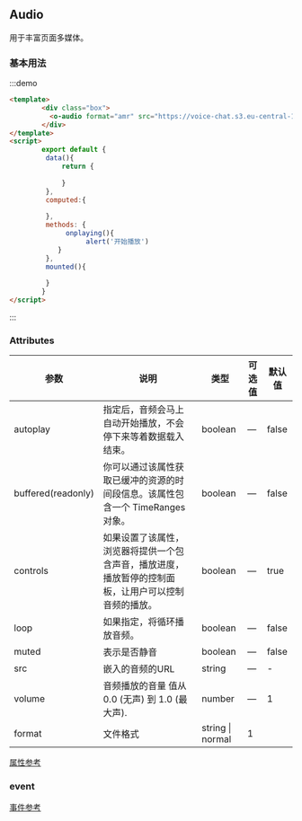 ## Audio

用于丰富页面多媒体。

### 基本用法


:::demo 

```html
<template>
        <div class="box">
          <o-audio format="amr" src="https://voice-chat.s3.eu-central-1.amazonaws.com/10000060115729469850507801848"></o-audio>
        </div>
</template>
<script>
        export default {
         data(){
             return {
                
             }
         },
         computed:{
             
         },
         methods: {
              onplaying(){
                   alert('开始播放')  
            }   
         },
         mounted(){
        
         }
        }
</script>
```
:::

### Attributes
| 参数      | 说明          | 类型      | 可选值                           | 默认值  |
|---------- |-------------- |---------- |--------------------------------  |-------- |
| autoplay | 指定后，音频会马上自动开始播放，不会停下来等着数据载入结束。 | boolean | — | false |
|  buffered(readonly) | 你可以通过该属性获取已缓冲的资源的时间段信息。该属性包含一个 TimeRanges 对象。 | boolean | — | false |
|  controls | 如果设置了该属性，浏览器将提供一个包含声音，播放进度，播放暂停的控制面板，让用户可以控制音频的播放。 | boolean | — | true |
|  loop | 如果指定，将循环播放音频。 | boolean | — | false |
|  muted | 表示是否静音 | boolean | — | false |
|  src | 嵌入的音频的URL | string | — | - |
|  volume | 音频播放的音量 值从0.0 (无声) 到 1.0 (最大声). | number | — | 1 |
|  format | 文件格式 | string \| normal | 1 |

[属性参考](https://developer.mozilla.org/zh-CN/docs/Web/HTML/Element/audio#%E5%B1%9E%E6%80%A7)

### event
[事件参考](https://developer.mozilla.org/zh-CN/docs/Web/Guide/Events/Media_events)
